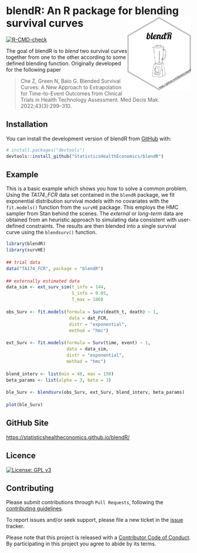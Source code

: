 
# blendR: An R package for blending survival curves <img src='man/figures/hexbadge.png' style="float:right; height:200px;">

<!-- badges: start -->
[![R-CMD-check](https://github.com/StatisticsHealthEconomics/blendR/actions/workflows/R-CMD-check.yaml/badge.svg)](https://github.com/StatisticsHealthEconomics/blendR/actions/workflows/R-CMD-check.yaml)
<!-- badges: end -->

The goal of blendR is to _blend_ two survival curves together from one to the other according to some defined blending function.
Originally developed for the following paper

> Che Z, Green N, Baio G. Blended Survival Curves: A New Approach to Extrapolation for Time-to-Event Outcomes from Clinical Trials in Health Technology Assessment. Med Decis Mak. 2022;43(3):299–310. 


## Installation

You can install the development version of blendR from [GitHub](https://github.com/) with:

```r
# install.packages("devtools")
devtools::install_github("StatisticsHealthEconomics/blendR")
```

## Example

This is a basic example which shows you how to solve a common problem. Using the _TA174_FCR_ data set contained in the `blendR` package, we fit exponential distribution survival models with no covariates with the `fit.models()` function from the `survHE` package. This employs the HMC sampler from Stan behind the scenes. The _external_ or _long-term_ data are obtained from an heuristic approach to simulating data consistent with user-defined constraints. The results are then blended into a single survival curve using the `blendsurv()` function.

```r
library(blendR)
library(survHE)

## trial data
data("TA174_FCR", package = "blendR")

## externally estimated data
data_sim <- ext_surv_sim(t_info = 144,
                         S_info = 0.05,
                         T_max = 180)
                         
obs_Surv <- fit.models(formula = Surv(death_t, death) ~ 1,
                        data = dat_FCR,
                        distr = "exponential",
                        method = "hmc")
                        
ext_Surv <- fit.models(formula = Surv(time, event) ~ 1,
                       data = data_sim,
                       distr = "exponential",
                       method = "hmc")
                       
blend_interv <- list(min = 48, max = 150)
beta_params <- list(alpha = 3, beta = 3)

ble_Surv <- blendsurv(obs_Surv, ext_Surv, blend_interv, beta_params)

plot(ble_Surv)
```
## GitHub Site

https://statisticshealtheconomics.github.io/blendR/

## Licence
[![License: GPL v3](https://img.shields.io/badge/License-GPLv3-blue.svg)](https://www.gnu.org/licenses/gpl-3.0)

## Contributing
Please submit contributions through `Pull Requests`, following the [contributing
guidelines](https://github.com/StatisticsHealthEconomics/blendR/main/CONTRIBUTING.md).

To report issues and/or seek support, please file a new ticket in the
[issue](https://github.com/StatisticsHealthEconomics/blendR/issues) tracker.

Please note that this project is released with a [Contributor Code of Conduct](https://github.com/StatisticsHealthEconomics/blendR/blob/main/CONDUCT.md).
By participating in this project you agree to abide by its terms.
